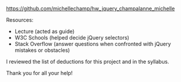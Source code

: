 https://github.com/michellechamp/hw_jquery_champalanne_michelle

Resources:
- Lecture (acted as guide)
- W3C Schools (helped decide jQuery selectors)
- Stack Overflow (answer questions when confronted with jQuery mistakes or obstacles)

I reviewed the list of deductions for this project and in the syllabus.

Thank you for all your help!
